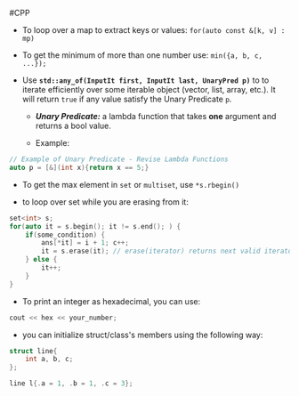 #CPP
- To loop over a map to extract keys or values:
   `for(auto const &[k, v] : mp)`

- To get the minimum of more than one number use: `min({a, b, c, ...});`

- Use **`std::any_of(InputIt first, InputIt last, UnaryPred p)`** to to iterate efficiently over some iterable object (vector, list, array, etc.). It will return `true` if any value satisfy the Unary Predicate `p`.
	- **_Unary Predicate:_** a lambda function that takes **one** argument and returns a bool value.

    - Example:
```C++
// Example of Unary Predicate - Revise Lambda Functions
auto p = [&](int x){return x == 5;}
```

- To get the max element in `set` or `multiset`, use `*s.rbegin()`

- to loop over set while you are erasing from it: 
```C++
set<int> s; 
for(auto it = s.begin(); it != s.end(); ) { 
	if(some_condition) { 
		ans[*it] = i + 1; c++; 
		it = s.erase(it); // erase(iterator) returns next valid iterator
	} else { 
		it++; 
	} 
}
```

- To print an integer as hexadecimal, you can use:
```C++
cout << hex << your_number;
```

- you can initialize struct/class's members using the following way:
```C++
struct line{  
    int a, b, c;  
};

line l{.a = 1, .b = 1, .c = 3};
```